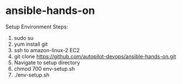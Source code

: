 # ansible-hands-on

Setup Environment Steps:

1. sudo su
2. yum install git
3. ssh to amazon-linux-2 EC2
4. git clone https://github.com/autopilot-devops/ansible-hands-on.git
5. Navigate to setup directory
6. chmod 700 env-setup.sh
7. ./env-setup.sh
